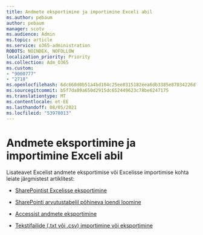 ```yaml
---
title: Andmete eksportimine ja importimine Exceli abil
ms.author: pebaum
author: pebaum
manager: scotv
ms.audience: Admin
ms.topic: article
ms.service: o365-administration
ROBOTS: NOINDEX, NOFOLLOW
localization_priority: Priority
ms.collection: Adm_O365
ms.custom:
- "9000777"
- "2718"
ms.openlocfilehash: 6dc660d0b51a4bd104c25ee8315182eea6db3385e87034226dfc759b2f556728
ms.sourcegitcommit: b5f7da89a650d2915dc652449623c78be6247175
ms.translationtype: MT
ms.contentlocale: et-EE
ms.lasthandoff: 08/05/2021
ms.locfileid: "53978013"
---
```

# <a name="exporting-and-importing-data-with-excel"></a>Andmete eksportimine ja importimine Exceli abil

Lisateavet Excelist andmete eksportimise või Excelisse importimise kohta leiate järgmistest artiklitest:

- [SharePointist Excelisse eksportimine](https://support.office.com/client/bfb2ea48-6118-4fa9-abb6-cced9424e5d9)

- [SharePointi arvutustabelil põhineva loendi loomine](https://support.office.com/article/Create-a-list-based-on-a-spreadsheet-380CFEB5-6E14-438E-988A-C2B9BEA574FA)

- [Accessist andmete eksportimine](https://support.office.com/client/64E974E6-AE43-4301-A53E-20463655B1A9)

- [Tekstifailide (.txt või .csv) importimine või eksportimine](https://support.office.com/client/5250ac4c-663c-47ce-937b-339e391393ba)
